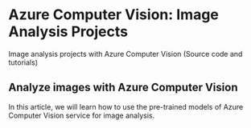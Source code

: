 # Azure Computer Vision: Image Analysis Projects

Image analysis projects with Azure Computer Vision (Source code and tutorials)

## Analyze images with Azure Computer Vision

In this article, we will learn how to use the pre-trained models of Azure Computer Vision service for image analysis.
